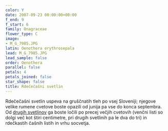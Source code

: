 ```yaml
---
color: Y
date: 2007-09-23 00:00:00+00:00
f_end: 9
f_start: 6
family: Onagraceae
flower_type: C
image:
- M_G_7985.JPG
latin: Oenothera erythrosepala
lead: M_G_7985.JPG
lead_sample: false
order: Oenothera
parallel: false
petals: 4
petals_joined: false
star_shape: false
title: Rdečečašni svetlin
---
```

Rdečečašni svetlin uspeva na gruščnatih tleh po vsej Sloveniji; njegove velike rumene cvetove boste opazili od junija pa vse do konca septembra. Od [drugih svetlinov](../oenotherabiennis/) ga boste ločili po precej večjih cvetovih (venčni listi so dolgi več kot štiri centimetre, pri drugih svetlinih pa le dva do tri) in rdečkastih čašnih listih in vrhu socvetja.
